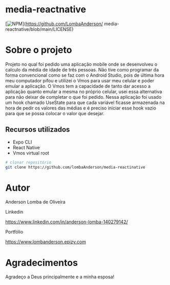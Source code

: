 # media-reactnative

[![NPM](https://img.shields.io/npm/l/react)](https://github.com/LombaAnderson/ media-reactnative/blob/main/LICENSE)


# Sobre o projeto
Projeto no qual foi pedido uma aplicação mobile onde se desenvolveu o calculo da média de idade de três pessoas. Não tive como programar da forma convencional como se faz 
com o Android Studio, pois de última hora meu computador pifou e utilizei o Vmos para usar meu celular e poder emular a aplicação. O Vmos tem a capacidade de tanto dar acesso
a aplicação quanto emular a mesma no próprio celular, usei essa alternativa para não deixar de completar o que foi pedido. Nessa aplicação foi usado um hook chamado UseState
para que cada variável ficasse armazenada na hora de pedir os valores das médias e é preciso iniciar esse hook vazio para que se possa colocar o valor que desejar.


## Recursos utilizados
- Expo CLI
- React Native
- Vmos virtual root


```bash
# clonar repositório
git clone https://github.com/lombaAnderson/media-reactinative

```

# Autor

Anderson Lomba de Oliveira

Linkedin

https://www.linkedin.com/in/anderson-lomba-140279142/

Portfólio

https://www.lombanderson.epizy.com

# Agradecimentos

Agradeço a Deus principalmente e a minha esposa!
